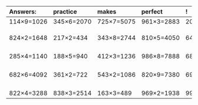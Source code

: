 | Answers: | practice | makes | perfect | ! |
| :--- | :--- | :--- | :--- | :--- |
| 114×9=1026 | 345×6=2070 | 725×7=5075 | 961×3=2883 | 205×8=1640 | 
|   |   |   |   |   | 
|   |   |   |   |   | 
|   |   |   |   |   | 
| 824×2=1648 | 217×2=434 | 343×8=2744 | 810×5=4050 | 640×7=4480 | 
|   |   |   |   |   | 
|   |   |   |   |   | 
|   |   |   |   |   | 
|   |   |   |   |   | 
| 285×4=1140 | 188×5=940 | 412×3=1236 | 986×8=7888 | 683×5=3415 | 
|   |   |   |   |   | 
|   |   |   |   |   | 
|   |   |   |   |   | 
|   |   |   |   |   | 
| 682×6=4092 | 361×2=722 | 543×2=1086 | 820×9=7380 | 691×9=6219 | 
|   |   |   |   |   | 
|   |   |   |   |   | 
|   |   |   |   |   | 
|   |   |   |   |   | 
| 822×4=3288 | 838×3=2514 | 163×3=489 | 969×2=1938 | 991×6=5946 | 
